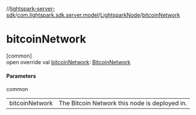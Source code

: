 //[lightspark-server-sdk](../../../index.md)/[com.lightspark.sdk.server.model](../index.md)/[LightsparkNode](index.md)/[bitcoinNetwork](bitcoin-network.md)

# bitcoinNetwork

[common]\
open override val [bitcoinNetwork](bitcoin-network.md): [BitcoinNetwork](../-bitcoin-network/index.md)

#### Parameters

common

| | |
|---|---|
| bitcoinNetwork | The Bitcoin Network this node is deployed in. |
